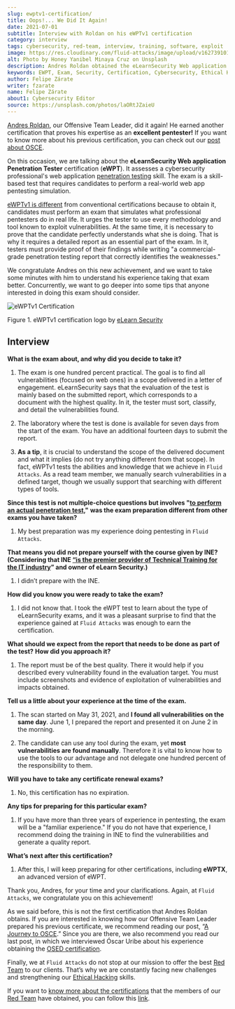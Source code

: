 ```yaml
---
slug: ewptv1-certification/
title: Oops!... We Did It Again!
date: 2021-07-01
subtitle: Interview with Roldan on his eWPTv1 certification
category: interview
tags: cybersecurity, red-team, interview, training, software, exploit
image: https://res.cloudinary.com/fluid-attacks/image/upload/v1627391011/blog/ewptv1-certification/cover-ewptv1-certification_huw2bl.webp
alt: Photo by Honey Yanibel Minaya Cruz on Unsplash
description: Andres Roldan obtained the eLearnSecurity Web application Penetration Tester (eWPTv1) certification. Here we talk to him about this achievement.
keywords: EWPT, Exam, Security, Certification, Cybersecurity, Ethical Hacking, Report, Pentesting
author: Felipe Zárate
writer: fzarate
name: Felipe Zárate
about1: Cybersecurity Editor
source: https://unsplash.com/photos/laORtJZaieU
---
```


[Andres Roldan](../authors/andres-roldan), our Offensive Team Leader,
did it again\! He earned another certification that proves his expertise
as an **excellent pentester\!** If you want to know more about his
previous certification, you can check out our [post about
OSCE](../recent-osce/).

On this occasion,
we are talking about
the **eLearnSecurity Web application Penetration Tester** certification
(**eWPT**).
It assesses a cybersecurity professional's web application
[penetration testing](../../solutions/penetration-testing/) skill.
The exam is a skill-based test
that requires candidates
to perform a real-world web app pentesting simulation.

[eWPTv1 is
different](https://elearnsecurity.com/product/ewpt-certification/) from
conventional certifications because to obtain it, candidates must
perform an exam that simulates what professional pentesters do in real
life. It urges the tester to use every methodology and tool known to
exploit vulnerabilities. At the same time, it is necessary to prove that
the candidate perfectly understands what she is doing. That is why it
requires a detailed report as an essential part of the exam. In it,
testers must provide proof of their findings while writing "a
commercial-grade penetration testing report that correctly identifies
the weaknesses."

We congratulate Andres on this new achievement, and we want to take some
minutes with him to understand his experience taking that exam better.
Concurrently, we want to go deeper into some tips that anyone interested
in doing this exam should consider.

<div class="imgblock">

![eWPTv1 Certification](https://res.cloudinary.com/fluid-attacks/image/upload/v1625143338/blog/ewptv1-certification/eWPTv1-certification_w3lxyf.webp)

<div class="title">

Figure 1. eWPTv1 certification logo by [eLearn
Security](https://elearnsecurity.com/)

</div>

</div>

## Interview

<div class="blog-questions">

**What is the exam about, and why did you decide to take it?**

1. The exam is one hundred percent practical. The goal is to find all
    vulnerabilities (focused on web ones) in a scope delivered in a
    letter of engagement. eLearnSecurity says that the evaluation of the
    test is mainly based on the submitted report, which corresponds to a
    document with the highest quality. In it, the tester must sort,
    classify, and detail the vulnerabilities found.

2. The laboratory where the test is done is available for seven days
    from the start of the exam. You have an additional fourteen days to
    submit the report.

3. **As a tip**, it is crucial to understand the scope of the delivered
    document and what it implies (do not try anything different from
    that scope). In fact, eWPTv1 tests the abilities and knowledge that
    we achieve in `Fluid Attacks`. As a read team member, we manually
    search vulnerabilities in a defined target, though we usually
    support that searching with different types of tools.

**Since this test is not multiple-choice questions but involves "[to
perform an actual penetration test](https://cutt.ly/dmfsphm),"** **was
the exam preparation different from other exams you have taken?**

1. My best preparation was my experience doing pentesting in `Fluid
    Attacks`.

**That means you did not prepare yourself with the course given by
INE?** **(Considering that INE [“is the premier provider of Technical
Training for the IT industry](https://ine.com/pages/about-us)” and owner
of eLearn Security.)**

1. I didn’t prepare with the INE.

**How did you know you were ready to take the exam?**

1. I did not know that. I took the eWPT test to learn about the type of
    eLearnSecurity exams, and it was a pleasant surprise to find that
    the experience gained at `Fluid Attacks` was enough to earn the
    certification.

**What should we expect from the report that needs to be done as part of
the test?**
**How did you approach it?**

1. The report must be of the best quality. There it would help if you
    described every vulnerability found in the evaluation target. You
    must include screenshots and evidence of exploitation of
    vulnerabilities and impacts obtained.

**Tell us a little about your experience at the time of the exam.**

1. The scan started on May 31, 2021, and **I found all vulnerabilities
    on the same day**. June 1, I prepared the report and presented it on
    June 2 in the morning.

2. The candidate can use any tool during the exam, yet **most
    vulnerabilities are found manually**. Therefore it is vital to know
    how to use the tools to our advantage and not delegate one hundred
    percent of the responsibility to them.

**Will you have to take any certificate renewal exams?**

1. No, this certification has no expiration.

**Any tips for preparing for this particular exam?**

1. If you have more than three years of experience in pentesting, the
    exam will be a "familiar experience." If you do not have that
    experience, I recommend doing the training in INE to find the
    vulnerabilities and generate a quality report.

**What’s next after this certification?**

1. After this, I will keep preparing for other certifications,
    including **eWPTX**, an advanced version of eWPT.

</div>

Thank you, Andres, for your time and your clarifications. Again, at
`Fluid Attacks`, we congratulate you on this achievement\!

As we said before, this is not the first certification that Andres
Roldan obtains. If you are interested in knowing how our Offensive Team
Leader prepared his previous certificate, we recommend reading our post,
“[A Journey to OSCE](../osce-journey/).” Since you are there, we also
recommend you read our last post, in which we interviewed Óscar Uribe
about his experience obtaining the [OSED certification](../).

Finally, we at `Fluid Attacks` do not stop at our mission to offer the
best [Red Team](../../solutions/red-teaming/) to our clients. That’s why
we are constantly facing new challenges and strengthening our [Ethical
Hacking](../../solutions/ethical-hacking/) skills.

If you want to [know more about the
certifications](../certificates-comparison-i/) that the members of our
[Red Team](../../solutions/red-teaming/) have obtained, you can follow
this [link](../../about-us/certifications/).
